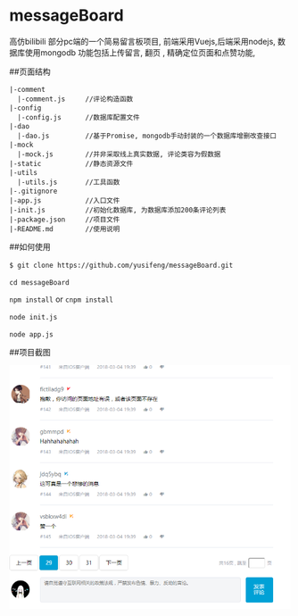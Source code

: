 # messageBoard
高仿bilibili 部分pc端的一个简易留言板项目, 前端采用Vuejs,后端采用nodejs, 数据库使用mongodb
功能包括上传留言, 翻页 , 精确定位页面和点赞功能, 

##页面结构
```
|-comment
  |-comment.js     //评论构造函数
|-config
  |-config.js      //数据库配置文件
|-dao
  |-dao.js         //基于Promise, mongodb手动封装的一个数据库增删改查接口
|-mock
  |-mock.js        //并非采取线上真实数据, 评论类容为假数据
|-static           //静态资源文件
|-utils
  |-utils.js       //工具函数
|-.gitignore
|-app.js           //入口文件
|-init.js          //初始化数据库, 为数据库添加200条评论列表
|-package.json     //项目文件
|-README.md        //使用说明
```

##如何使用

`$ git clone https://github.com/yusifeng/messageBoard.git`

`cd messageBoard`

`npm install` or `cnpm install`

`node init.js`

`node app.js`

##项目截图

![image](/static/asset/image/ceshi.png)
